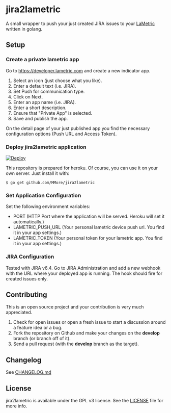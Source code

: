 # jira2lametric

A small wrapper to push your just created JIRA issues to your [LaMetric](http://lametric.com) written in golang.

## Setup

### Create a private lametric app

Go to https://developer.lametric.com and create a new indicator app.

1. Select an icon (just choose what you like).
2. Enter a default text (i.e. JIRA).
3. Set Push for communication type.
4. Click on Next.
5. Enter an app name (i.e. JIRA).
6. Enter a short description.
7. Ensure that "Private App" is selected.
8. Save and publish the app.

On the detail page of your just published app you find the necessary configuration options (Push URL and Access Token).


### Deploy jira2lametric application

[![Deploy](https://www.herokucdn.com/deploy/button.svg)](https://heroku.com/deploy)

This repository is prepared for heroku. Of course, you can use it on your own server. Just install it with:

```
$ go get github.com/MMore/jira2lametric
```


### Set Application Configuration

Set the following environment variables:

- PORT (HTTP Port where the application will be served. Heroku will set it automatically.)
- LAMETRIC_PUSH_URL (Your personal lametric device push url. You find it in your app settings.)
- LAMETRIC_TOKEN (Your personal token for your lametric app. You find it in your app settings.)


### JIRA Configuration

Tested with JIRA v6.4.
Go to JIRA Administration and add a new webhook with the URL where your deployed app is running. The hook should fire for created issues only.


## Contributing
This is an open source project and your contribution is very much appreciated.

1. Check for open issues or open a fresh issue to start a discussion around a feature idea or a bug.
2. Fork the repository on Github and make your changes on the **develop** branch (or branch off of it).
3. Send a pull request (with the **develop** branch as the target).


## Changelog
See [CHANGELOG.md](changelog.md)


## License
jira2lametric is available under the GPL v3 license. See the [LICENSE](LICENSE) file for more info.
